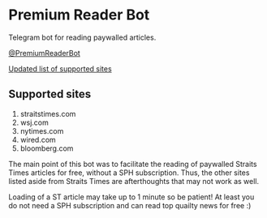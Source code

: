 # Premium Reader Bot
Telegram bot for reading paywalled articles.

[@PremiumReaderBot](https://t.me/PremiumReaderBot)

[Updated list of supported sites](https://github.com/nelsontky/PremiumReaderBot/blob/instant-view/supportedSites.js)

## Supported sites
1. straitstimes.com
1. wsj.com
1. nytimes.com
1. wired.com
1. bloomberg.com

The main point of this bot was to facilitate the reading of paywalled Straits Times articles for free, without a SPH subscription. Thus, the other sites listed aside from Straits Times are afterthoughts that may not work as well.

Loading of a ST article may take up to 1 minute so be patient! At least you do not need a SPH subscription and can read top quailty news for free :)